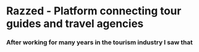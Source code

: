 # Razzed - Platform connecting tour guides and travel agencies

### After working for many years in the tourism industry I saw that 
